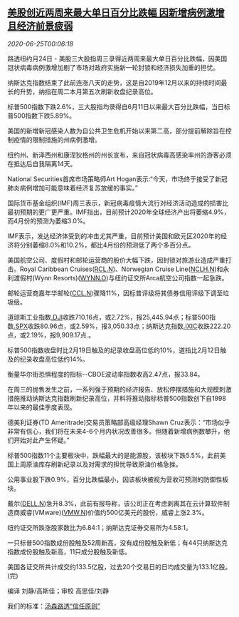 <!--1593044595000-->
[美股创近两周来最大单日百分比跌幅 因新增病例激增且经济前景疲弱](https://cn.reuters.com/article/usa-stocks-slump-covid-0625-idCNKBS23W00B)
------

<div><i>2020-06-25T00:06:18</i></div><div class="StandardArticleBody_body"><p>路透纽约月24日 - 美股三大股指周三录得近两周来最大单日百分比跌幅，因美国冠状病毒病例激增加剧了市场对政府实施新一轮封锁和经济损失加重的担忧。 </p><p>纳斯达克指数结束了此前连涨八天的走势，这是自2019年12月以来的持续时间最长的升势，纳指在周二本月第五次刷新收盘纪录高位。 </p><p>标普500指数下跌2.6%，三大股指均录得自6月11日以来最大百分比跌幅，当日标普500指数下跌5.89%。 </p><p>美国的新增新冠感染人数为自公共卫生危机开始以来第二高，部分提前解除旨在控制疫情的限制措施的州病例激增。 </p><p>纽约州、新泽西州和康涅狄格州的州长宣布，来自冠状病毒高感染率州的游客必须在抵达后自我隔离14天。 </p><p>National Securities首席市场策略师Art Hogan表示:“今天，市场终于接受了新冠肺炎病例增加可能意味着经济复苏放缓的事实。” </p><p>国际货币基金组织(IMF)周三表示，新冠病毒疫情大流行对经济活动造成的损害比最初预期的更广更严重。IMF指出，目前预计2020年全球经济产出将萎缩4.9%，而4月份的预测为萎缩3.0%。 </p><p>IMF表示，发达经济体受到的冲击尤其严重，目前预计美国和欧元区2020年的经济将分别萎缩8.0%和10.2%，都比4月份的预测低了两个多百分点。 </p><p>美国航空公司、度假村和邮轮运营商的股价大幅下跌，因封锁对旅游业造成严重打击。Royal Caribbean Cruises(<span id="symbol_RCL.N_0"><a href="//www.reuters.com/companies/RCL.N">RCL.N</a></span>)、Norwegian Cruise Line(<span id="symbol_NCLH.N_1"><a href="//www.reuters.com/companies/NCLH.N">NCLH.N</a></span>)和永利渡假村(Wynn Resorts)(<span id="symbol_WYNN.O_2"><a href="//www.reuters.com/companies/WYNN.O">WYNN.O</a></span>)与纽约证交所Arca航空公司指数一起急跌。 </p><p>邮轮运营商嘉年华邮轮(<span id="symbol_CCL.N_3"><a href="//www.reuters.com/companies/CCL.N">CCL.N</a></span>)骤降11%，因标普评级将其债券信用评级下调至垃圾级。 </p><p>道琼斯工业指数<a href="/investing/markets/index?symbol=.DJI">.DJI</a>收跌710.16点，或2.72%，报25,445.94点；标普500指数<a href="/investing/markets/index?symbol=.SPX">.SPX</a>收跌80.96点，或2.59%，报3,050.33点；纳斯达克指数<a href="/investing/markets/index?symbol=.IXIC">.IXIC</a>收跌222.20点，或2.19%，报9,909.17点.。 </p><p>标普500指数收盘时比2月19日触及的纪录收盘高位低约10%，道指比2月12日触及的纪录收盘高位低约14%。 </p><p>衡量华尔街恐惧程度的指标--CBOE波动率指数收高2.47点，报33.84。 </p><p>在周三的抛售发生之前，一系列强于预期的经济报告、放松停摆措施和大规模刺激措施推动纳斯达克指数刷新纪录高位，并料将推动指标标普500指数创下自1998年以来的最佳季度表现。 </p><p>德美利证券(TD Ameritrade)交易员策略部高级经理Shawn Cruz表示：“市场似乎非常有信心，我们将在未来4-6个月内状况改善很多。但随着新增病例数攀升，他们开始对此产生怀疑。” </p><p>标普500指数11个主要板块中，跌幅最大的是能源股，该板块下跌5.5%，此前美国上周原油库存刷新纪录以及对需求的担忧导致原油价格急挫。 </p><p>公用事业股下跌0.9%，百分比跌幅最小，因该板块被视为营收可预测的防御性板块。 </p><p>戴尔(<span id="symbol_DELL.N_7"><a href="//www.reuters.com/companies/DELL.N">DELL.N</a></span>)急升8.3%，此前有报导称，该公司正在考虑剥离其在云计算软件制造商威睿(VMware)(<span id="symbol_VMW.N_8"><a href="//www.reuters.com/companies/VMW.N">VMW.N</a></span>)价值约500亿美元的股份，威睿上涨2.3%。 </p><p>纽约证交所跌涨股家数比为6.84:1；纳斯达克证券交易所为4.58:1。 </p><p>一只标普500指数成份股触及52周新高，没有成份股触及新低；有44只纳斯达克指数成份股触及新高，11只成分股触及新低。 </p><p>美国各证交所共计成交约133.5亿股，过去20个交易日的日均成交量为133.1亿股。(完) </p><div class="Attribution_container"><div class="Attribution_attribution"><p class="Attribution_content">编译 刘静/高斯佳；审校 高思佳/刘静</p></div></div><div class="StandardArticleBody_trustBadgeContainer"><span class="StandardArticleBody_trustBadgeTitle">我们的标准：</span><span class="trustBadgeUrl"><a href="https://www.thomsonreuters.cn/content/dam/openweb/documents/pdf/china/brochures/about-us-1.pdf">汤森路透“信任原则”</a></span></div></div>
